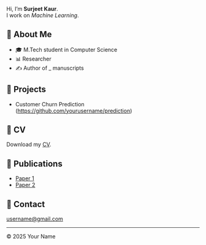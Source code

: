 Hi, I’m **Surjeet Kaur**.  
I work on *Machine Learning*.  

## 📄 About Me
- 🎓 M.Tech student in Computer Science  
- 📊 Researcher 
- ✍️ Author of _ manuscripts

## 📂 Projects 
- Customer Churn Prediction (https://github.com/yourusername/prediction)  

## 📄 CV
Download my [CV](cv.pdf).

## 🔬 Publications
- [Paper 1](#)  
- [Paper 2](#)  

## 📧 Contact
username@gmail.com  

---
© 2025 Your Name
